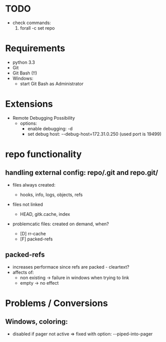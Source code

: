 
# TODO

* check commands:
  1. forall -c set repo


# Requirements

* python 3.3
* Git
* Git Bash (!!)
* Windows:
  * start Git Bash as Administrator


# Extensions

* Remote Debugging Possibility
  * options:
    * enable debugging: -d
    * set debug host: --debug-host=172.31.0.250
      (used port is 19499)


# repo functionality

## handling external config: repo/.git and repo.git/

* files always created:
  * hooks, info, logs, objects, refs

* files not linked
  * HEAD, gitk.cache, index

* problemcatic files: created on demand, when?
  * [D] rr-cache
  * [F] packed-refs

## packed-refs

* increases performace since refs are packed - cleartext?
* affects of:
  * non existing -> failure in windows when trying to link
  * empty -> no effect


# Problems / Conversions

## Windows, coloring:

* disabled if pager not active => fixed with option: --piped-into-pager
